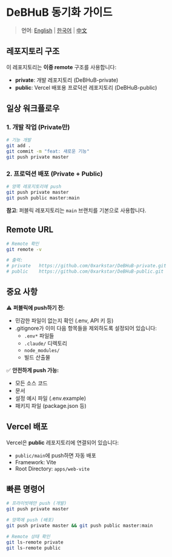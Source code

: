 # DeBHuB 동기화 가이드

> **언어**: [English](SYNC_GUIDE.en.md) | [한국어](SYNC_GUIDE.md) | [中文](SYNC_GUIDE.zh.md)

## 레포지토리 구조

이 레포지토리는 **이중 remote** 구조를 사용합니다:
- **private**: 개발 레포지토리 (DeBHuB-private)
- **public**: Vercel 배포용 프로덕션 레포지토리 (DeBHuB-public)

## 일상 워크플로우

### 1. 개발 작업 (Private만)
```bash
# 기능 개발
git add .
git commit -m "feat: 새로운 기능"
git push private master
```

### 2. 프로덕션 배포 (Private + Public)
```bash
# 양쪽 레포지토리에 push
git push private master
git push public master:main
```

**참고**: 퍼블릭 레포지토리는 `main` 브랜치를 기본으로 사용합니다.

## Remote URL

```bash
# Remote 확인
git remote -v

# 출력:
# private   https://github.com/0xarkstar/DeBHuB-private.git
# public    https://github.com/0xarkstar/DeBHuB-public.git
```

## 중요 사항

⚠️ **퍼블릭에 push하기 전:**
- 민감한 파일이 없는지 확인 (.env, API 키 등)
- .gitignore가 이미 다음 항목들을 제외하도록 설정되어 있습니다:
  - `.env*` 파일들
  - `.claude/` 디렉토리
  - `node_modules/`
  - 빌드 산출물

✅ **안전하게 push 가능:**
- 모든 소스 코드
- 문서
- 설정 예시 파일 (.env.example)
- 패키지 파일 (package.json 등)

## Vercel 배포

Vercel은 **public** 레포지토리에 연결되어 있습니다:
- `public/main`에 push하면 자동 배포
- Framework: Vite
- Root Directory: `apps/web-vite`

## 빠른 명령어

```bash
# 프라이빗에만 push (개발)
git push private master

# 양쪽에 push (배포)
git push private master && git push public master:main

# Remote 상태 확인
git ls-remote private
git ls-remote public
```
